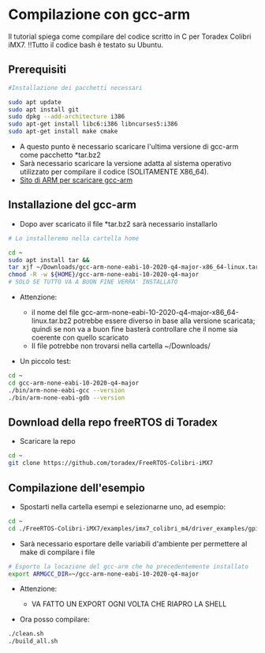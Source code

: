 # Compilazione con gcc-arm
Il tutorial spiega come compilare del codice scritto in C per 
Toradex Colibri iMX7.
!!Tutto il codice bash è testato su Ubuntu.

## Prerequisiti
```bash
#Installazione dei pacchetti necessari

sudo apt update 
sudo apt install git
sudo dpkg --add-architecture i386
sudo apt-get install libc6:i386 libncurses5:i386
sudo apt-get install make cmake
```

- A questo punto è necessario scaricare l'ultima versione di gcc-arm 
come pacchetto *tar.bz2
- Sarà necessario scaricare la versione adatta al sistema operativo utilizzato per compilare il codice (SOLITAMENTE X86_64).
- [Sito di ARM per scaricare gcc-arm](https://developer.arm.com/tools-and-software/open-source-software/developer-tools/gnu-toolchain/gnu-rm/downloads)

## Installazione del gcc-arm
- Dopo aver scaricato il file *tar.bz2 sarà necessario installarlo
```bash
# Lo installeremo nella cartella home

cd ~
sudo apt install tar && 
tar xjf ~/Downloads/gcc-arm-none-eabi-10-2020-q4-major-x86_64-linux.tar.bz2 && 
chmod -R -w ${HOME}/gcc-arm-none-eabi-10-2020-q4-major
# SOLO SE TUTTO VA A BUON FINE VERRA' INSTALLATO
```
- Attenzione: 
    - il nome del file gcc-arm-none-eabi-10-2020-q4-major-x86_64-linux.tar.bz2 potrebbe essere diverso in base alla versione scaricata; quindi se non va a buon fine basterà controllare che il nome sia coerente con quello scaricato
    - Il file potrebbe non trovarsi nella cartella ~/Downloads/

- Un piccolo test:
```bash
cd ~
cd gcc-arm-none-eabi-10-2020-q4-major
./bin/arm-none-eabi-gcc --version
./bin/arm-none-eabi-gdb --version
```

## Download della repo freeRTOS di Toradex
- Scaricare la repo
```bash
cd ~
git clone https://github.com/toradex/FreeRTOS-Colibri-iMX7
```

## Compilazione dell'esempio
- Spostarti nella cartella esempi e selezionarne uno, ad esempio:
```bash
cd ~
cd ./FreeRTOS-Colibri-iMX7/examples/imx7_colibri_m4/driver_examples/gpio_bank2_imx/armgcc
```
- Sarà necessario esportare delle variabili d'ambiente per permettere al make di compilare i file
```bash
# Esporto la locazione del gcc-arm che ho precedentemente installato
export ARMGCC_DIR=~/gcc-arm-none-eabi-10-2020-q4-major
```
- Attenzione:
    - VA FATTO UN EXPORT OGNI VOLTA CHE RIAPRO LA SHELL

- Ora posso compilare:
```bash
./clean.sh
./build_all.sh
```
